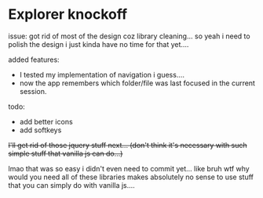 Explorer knockoff
========

issue: got rid of most of the design coz library cleaning... so yeah i need to polish the design i just kinda have no time for that yet....

added features: 
 - I tested my implementation of navigation i guess....
 - now the app remembers which folder/file was last focused in the current session.

todo:
 - add better icons
 - add softkeys

~~I'll get rid of those jquery stuff next... (don't think it's necessary with such simple stuff that vanilla js can do...)~~

lmao that was so easy i didn't even need to commit yet... like bruh wtf why would you need all of these libraries makes absolutely no sense to use stuff that you can simply do with vanilla js....
